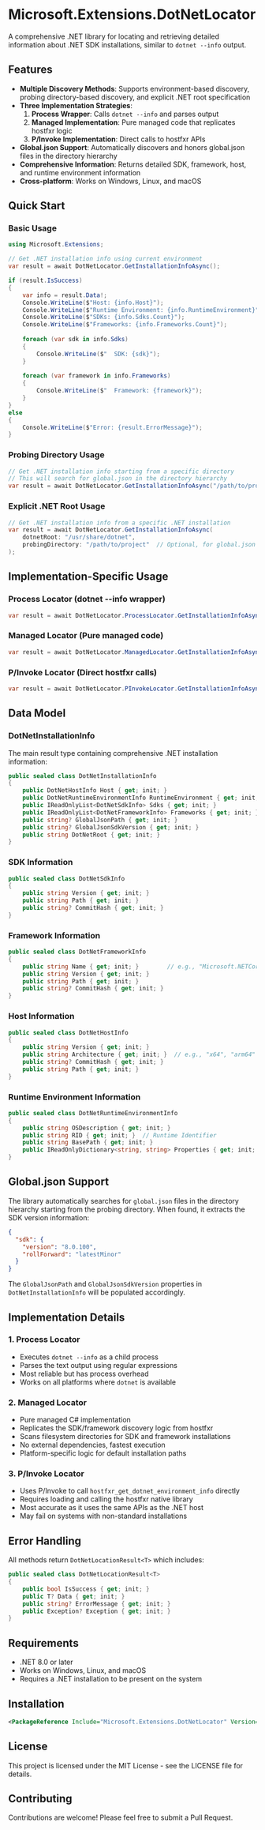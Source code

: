 # Microsoft.Extensions.DotNetLocator

A comprehensive .NET library for locating and retrieving detailed information about .NET SDK installations, similar to `dotnet --info` output.

## Features

- **Multiple Discovery Methods**: Supports environment-based discovery, probing directory-based discovery, and explicit .NET root specification
- **Three Implementation Strategies**:
  1. **Process Wrapper**: Calls `dotnet --info` and parses output
  2. **Managed Implementation**: Pure managed code that replicates hostfxr logic
  3. **P/Invoke Implementation**: Direct calls to hostfxr APIs
- **Global.json Support**: Automatically discovers and honors global.json files in the directory hierarchy
- **Comprehensive Information**: Returns detailed SDK, framework, host, and runtime environment information
- **Cross-platform**: Works on Windows, Linux, and macOS

## Quick Start

### Basic Usage

```csharp
using Microsoft.Extensions;

// Get .NET installation info using current environment
var result = await DotNetLocator.GetInstallationInfoAsync();

if (result.IsSuccess)
{
    var info = result.Data!;
    Console.WriteLine($"Host: {info.Host}");
    Console.WriteLine($"Runtime Environment: {info.RuntimeEnvironment}");
    Console.WriteLine($"SDKs: {info.Sdks.Count}");
    Console.WriteLine($"Frameworks: {info.Frameworks.Count}");
    
    foreach (var sdk in info.Sdks)
    {
        Console.WriteLine($"  SDK: {sdk}");
    }
    
    foreach (var framework in info.Frameworks) 
    {
        Console.WriteLine($"  Framework: {framework}");
    }
}
else
{
    Console.WriteLine($"Error: {result.ErrorMessage}");
}
```

### Probing Directory Usage

```csharp
// Get .NET installation info starting from a specific directory
// This will search for global.json in the directory hierarchy
var result = await DotNetLocator.GetInstallationInfoAsync("/path/to/project");
```

### Explicit .NET Root Usage

```csharp
// Get .NET installation info from a specific .NET installation
var result = await DotNetLocator.GetInstallationInfoAsync(
    dotnetRoot: "/usr/share/dotnet",
    probingDirectory: "/path/to/project"  // Optional, for global.json discovery
);
```

## Implementation-Specific Usage

### Process Locator (dotnet --info wrapper)

```csharp
var result = await DotNetLocator.ProcessLocator.GetInstallationInfoAsync();
```

### Managed Locator (Pure managed code)

```csharp
var result = await DotNetLocator.ManagedLocator.GetInstallationInfoAsync();
```

### P/Invoke Locator (Direct hostfxr calls)

```csharp
var result = await DotNetLocator.PInvokeLocator.GetInstallationInfoAsync();
```

## Data Model

### DotNetInstallationInfo

The main result type containing comprehensive .NET installation information:

```csharp
public sealed class DotNetInstallationInfo
{
    public DotNetHostInfo Host { get; init; }
    public DotNetRuntimeEnvironmentInfo RuntimeEnvironment { get; init; }
    public IReadOnlyList<DotNetSdkInfo> Sdks { get; init; }
    public IReadOnlyList<DotNetFrameworkInfo> Frameworks { get; init; }
    public string? GlobalJsonPath { get; init; }
    public string? GlobalJsonSdkVersion { get; init; }
    public string DotNetRoot { get; init; }
}
```

### SDK Information

```csharp
public sealed class DotNetSdkInfo
{
    public string Version { get; init; }
    public string Path { get; init; }
    public string? CommitHash { get; init; }
}
```

### Framework Information

```csharp
public sealed class DotNetFrameworkInfo
{
    public string Name { get; init; }        // e.g., "Microsoft.NETCore.App"
    public string Version { get; init; }
    public string Path { get; init; }
    public string? CommitHash { get; init; }
}
```

### Host Information

```csharp
public sealed class DotNetHostInfo
{
    public string Version { get; init; }
    public string Architecture { get; init; }  // e.g., "x64", "arm64"
    public string? CommitHash { get; init; }
    public string Path { get; init; }
}
```

### Runtime Environment Information

```csharp
public sealed class DotNetRuntimeEnvironmentInfo
{
    public string OSDescription { get; init; }
    public string RID { get; init; }  // Runtime Identifier
    public string BasePath { get; init; }
    public IReadOnlyDictionary<string, string> Properties { get; init; }
}
```

## Global.json Support

The library automatically searches for `global.json` files in the directory hierarchy starting from the probing directory. When found, it extracts the SDK version information:

```json
{
  "sdk": {
    "version": "8.0.100",
    "rollForward": "latestMinor"
  }
}
```

The `GlobalJsonPath` and `GlobalJsonSdkVersion` properties in `DotNetInstallationInfo` will be populated accordingly.

## Implementation Details

### 1. Process Locator
- Executes `dotnet --info` as a child process
- Parses the text output using regular expressions
- Most reliable but has process overhead
- Works on all platforms where `dotnet` is available

### 2. Managed Locator
- Pure managed C# implementation
- Replicates the SDK/framework discovery logic from hostfxr
- Scans filesystem directories for SDK and framework installations
- No external dependencies, fastest execution
- Platform-specific logic for default installation paths

### 3. P/Invoke Locator
- Uses P/Invoke to call `hostfxr_get_dotnet_environment_info` directly
- Requires loading and calling the hostfxr native library
- Most accurate as it uses the same APIs as the .NET host
- May fail on systems with non-standard installations

## Error Handling

All methods return `DotNetLocationResult<T>` which includes:

```csharp
public sealed class DotNetLocationResult<T>
{
    public bool IsSuccess { get; init; }
    public T? Data { get; init; }
    public string? ErrorMessage { get; init; }
    public Exception? Exception { get; init; }
}
```

## Requirements

- .NET 8.0 or later
- Works on Windows, Linux, and macOS
- Requires a .NET installation to be present on the system

## Installation

```xml
<PackageReference Include="Microsoft.Extensions.DotNetLocator" Version="1.0.0" />
```

## License

This project is licensed under the MIT License - see the LICENSE file for details.

## Contributing

Contributions are welcome! Please feel free to submit a Pull Request.